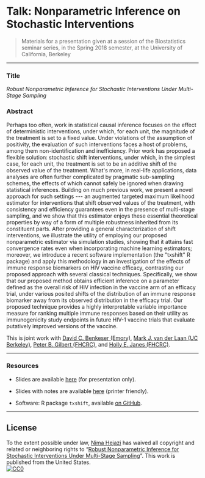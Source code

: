 # Talk: Nonparametric Inference on Stochastic Interventions

> Materials for a presentation given at a session of the Biostatistics seminar
> series, in the Spring 2018 semester, at the University of California, Berkeley

---

### Title

_Robust Nonparametric Inference for Stochastic Interventions Under Multi-Stage
Sampling_

### Abstract

Perhaps too often, work in statistical causal inference focuses on the effect of
deterministic interventions, under which, for each unit, the magnitude of the
treatment is set to a fixed value. Under violations of the assumption of
positivity, the evaluation of such interventions faces a host of problems, among
them non-identification and inefficiency. Prior work has proposed a flexible
solution: stochastic shift interventions, under which, in the simplest case, for
each unit, the treatment is set to be an additive shift of the observed value of
the treatment. What's more, in real-life applications, data analyses are often
further complicated by pragmatic sub-sampling schemes, the effects of which
cannot safely be ignored when drawing statistical inferences. Building on much
previous work, we present a novel approach for such settings --- an augmented
targeted maximum likelihood estimator for interventions that shift observed
values of the treatment, with consistency and efficiency guarantees even in the
presence of multi-stage sampling, and we show that this estimator enjoys these
essential theoretical properties by way of a form of multiple robustness
inherited from its constituent parts. After providing a general characterization
of shift interventions, we illustrate the utility of employing our proposed
nonparametric estimator via simulation studies, showing that it attains fast
convergence rates even when incorporating machine learning estimators; moreover,
we introduce a recent software implementation (the "txshift" R package) and
apply this methodology in an investigation of the effects of immune response
biomarkers on HIV vaccine efficacy, contrasting our proposed approach with
several classical techniques. Specifically, we show that our proposed method
obtains efficient inference on a parameter defined as the overall risk of HIV
infection in the vaccine arm of an efficacy trial, under various posited shifts
of the distribution of an immune response biomarker away from its observed
distribution in the efficacy trial. Our proposed technique provides a highly
interpretable variable importance measure for ranking multiple immune responses
based on their utility as immunogenicity study endpoints in future HIV-1 vaccine
trials that evaluate putatively improved versions of the vaccine.

This is joint work with [David C. Benkeser
(Emory)](https://www.benkeserstatistics.com/),
[Mark J. van der Laan (UC Berkeley)](https://www.stat.berkeley.edu/~laan),
[Peter B. Gilbert
(FHCRC)](https://www.fredhutch.org/en/labs/profiles/gilbert-peter.html), and
[Holly E. Janes
(FHCRC)](https://www.fredhutch.org/en/labs/profiles/janes-holly.html).

---

### Resources
* Slides are available [here](https://goo.gl/LAoDUJ) (for presentation only).

* Slides with notes are available [here](https://goo.gl/Vq6v5o) (printer
   friendly).

* Software: R package `txshift`, available [on
    GitHub](https://github.com/nhejazi/txshift).
    <!-- and [CRAN](https://CRAN.R-project.org/package=txshift). -->

---

## License

To the extent possible under law, [Nima
Hejazi](https://www.stat.berkeley.edu/~nhejazi) has waived all copyright and
related or neighboring rights to &ldquo;[Robust Nonparametric Inference for
Stochastic Interventions Under Multi-Stage
Sampling](https://www.stat.berkeley.edu/~nhejazi/present/2018_berkeley_txshift.pdf)&rdquo;.
This work is published from the United States.
<br/>
[![CC0](http://i.creativecommons.org/p/zero/1.0/88x31.png)](http://creativecommons.org/publicdomain/zero/1.0/)

